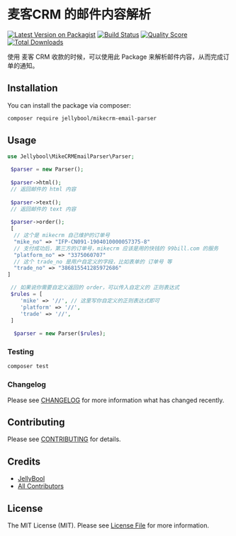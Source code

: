 # 麦客CRM 的邮件内容解析

[![Latest Version on Packagist](https://img.shields.io/packagist/v/jellybool/mikecrm-email-parser.svg?style=flat-square)](https://packagist.org/packages/jellybool/mikecrm-email-parser)
[![Build Status](https://img.shields.io/travis/jellybool/mikecrm-email-parser/master.svg?style=flat-square)](https://travis-ci.org/jellybool/mikecrm-email-parser)
[![Quality Score](https://img.shields.io/scrutinizer/g/jellybool/mikecrm-email-parser.svg?style=flat-square)](https://scrutinizer-ci.com/g/jellybool/mikecrm-email-parser)
[![Total Downloads](https://img.shields.io/packagist/dt/jellybool/mikecrm-email-parser.svg?style=flat-square)](https://packagist.org/packages/jellybool/mikecrm-email-parser)

使用 麦客 CRM 收款的时候，可以使用此 Package 来解析邮件内容，从而完成订单的通知。

## Installation

You can install the package via composer:

```bash
composer require jellybool/mikecrm-email-parser
```

## Usage

``` php
use Jellybool\MikeCRMEmailParser\Parser;

 $parser = new Parser();
 
 $parser->html();
 // 返回邮件的 html 内容
 
 $parser->text();
 // 返回邮件的 text 内容
 
 $parser->order();
 [
  // 这个是 mikecrm 自己维护的订单号
  "mike_no" => "IFP-CN091-1904010000057375-8"
  // 支付成功后，第三方的订单号，mikecrm 应该是用的快钱的 99bill.com 的服务
  "platform_no" => "3375060707"
  // 这个 trade_no 是用户自定义的字段，比如表单的 订单号 等
  "trade_no" => "386815541285972686"
]

 // 如果说你需要自定义返回的 order，可以传入自定义的 正则表达式
 $rules = [
    'mike' => '//', // 这里写你自定义的正则表达式即可
    'platform' => '//',
    'trade' => '//',
 ]
 
  $parser = new Parser($rules);
```

### Testing

``` bash
composer test
```

### Changelog

Please see [CHANGELOG](CHANGELOG.md) for more information what has changed recently.

## Contributing

Please see [CONTRIBUTING](CONTRIBUTING.md) for details.

## Credits

- [JellyBool](https://github.com/jellybool)
- [All Contributors](../../contributors)

## License

The MIT License (MIT). Please see [License File](LICENSE.md) for more information.
